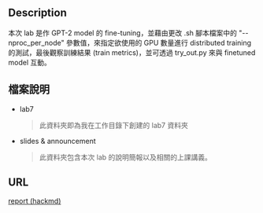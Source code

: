 ## Description
本次 lab 是作 GPT-2 model 的 fine-tuning，並藉由更改 .sh 腳本檔案中的 "--nproc_per_node" 參數值，來指定欲使用的 GPU 數量進行 distributed training 的測試，最後觀察訓練結果 (train metrics)，並可透過 try_out.py 來與 finetuned model 互動。
## 檔案說明
- lab7
    > 此資料夾即為我在工作目錄下創建的 lab7 資料夾
- slides & announcement
    > 此資料夾包含本次 lab 的說明簡報以及相關的上課講義。
## URL
[report (hackmd)](https://hackmd.io/@u_46AznXS7-aLzZ7_uD4WQ/HkwjzDRt6)